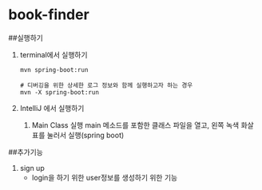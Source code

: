 # book-finder

##실행하기
1. terminal에서 실행하기

   ```
   mvn spring-boot:run
   
   # 디버깅을 위한 상세한 로그 정보와 함께 실행하고자 하는 경우
   mvn -X spring-boot:run
   ```
   
2. IntelliJ 에서 실행하기
   1. Main Class 실행
       main 메소드를 포함한 클래스 파일을 열고, 왼쪽 녹색 화살표를 눌러서 실행(spring boot)

##추가기능
1. sign up
    - login을 하기 위한 user정보를 생성하기 위한 기능